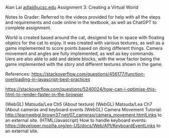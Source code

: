 Alan Lai
adlai@ucsc.edu
Assignment 3: Creating a Virtual World 

Notes to Grader:
Referred to the videos provided for help with all the steps and requirements and code online in the textbook, as well as ChatGPT to complete assignment. 


World is created based around the cat, desigend to be in space with floating objetcs for the cat to enjoy. It was created with various textures, as well as a game implemented to score points based on doing different things. Camera movement and angles are fully implemented, as well as key commands. Uers are also able to add and delete blocks, with the wow factor being the game implemented with the story and different textures shown in the game. 


References: 
https://stackoverflow.com/questions/456177/function-overloading-in-javascript-best-practices

https://stackoverflow.com/questions/5240024/how-can-i-optimise-this-html-to-render-faster-in-the-browser

(WebGL) Matsuda/Lea Ch5 (About texture)
(WebGL) Matsuda/Lea Ch7 (About cameras and keyboard events
(WebGL) Camera Movement Tutorial: http://learnwebgl.brown37.net/07_cameras/camera_movement.htmlLinks to an external site.
(HTML/Javascript) How to handle keyboard events: https://developer.mozilla.org/en-US/docs/Web/API/KeyboardEventLinks to an external site.
